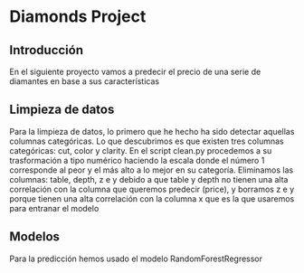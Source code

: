 # Diamonds Project
## Introducción
En el siguiente proyecto vamos a predecir el precio de una serie de diamantes 
en base a sus características

## Limpieza de datos
Para la limpieza de datos, lo primero que he hecho ha sido detectar 
aquellas columnas categóricas. Lo que descubrimos es que existen
tres columnas categóricas: cut, color y clarity. En el script clean.py 
procedemos a su trasformación a tipo numérico haciendo la escala donde
el número 1 corresponde al peor y el más alto a lo mejor en su categoría.
Eliminamos las columnas: table, depth, z e y debido a que table y depth 
no tienen una alta correlación con la columna que queremos predecir (price),
y borramos z e y porque tienen una alta correlación con la columna 
x  que es la que usaremos para entranar el modelo

## Modelos
Para la predicción hemos usado el modelo RandomForestRegressor